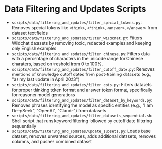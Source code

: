 # Data Filtering and Updates Scripts

* `scripts/data/filtering_and_updates/filter_special_tokens.py`: Removes special tokens like `<think>`, `</think>`, `<answer>`, `</answer>` from dataset text fields
* `scripts/data/filtering_and_updates/filter_wildchat.py`: Filters Wildchat datasets by removing toxic, redacted examples and keeping only English examples
* `scripts/data/filtering_and_updates/filter_chinese.py`: Filters data with a percentage of characters in the unicode range for Chinese charaters, based on treshold from 0 to 100%.
* `scripts/data/filtering_and_updates/filter_cutoff_date.py`: Removes mentions of knowledge cutoff dates from post-training datasets (e.g., "as my last update in April 2023")
* `scripts/data/filtering_and_updates/filter_cots.py`: Filters datasets for proper thinking token format and answer token format, specifically for reasoner model generations
* `scripts/data/filtering_and_updates/filter_dataset_by_keywords.py`: Removes phrases identifying the model as specific entities (e.g., "I am DeepSeek", "OpenAI", "Claude") from datasets
* `scripts/data/filtering_and_updates/filter_datasets_sequential.sh`: Shell script that runs keyword filtering followed by cutoff date filtering sequentially
* `scripts/data/filtering_and_updates/update_subsets.py`: Loads base dataset, removes unwanted sources, adds additional datasets, removes columns, and pushes combined dataset
